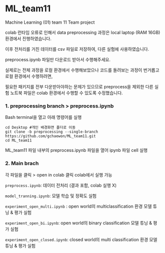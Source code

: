 # ML_team11
Machine Learning (01) team 11 Team project

colab 런타임 오류로 인해서 data preprocessing 과정은 local laptop (RAM 16GB) 환경에서 진행하였습니다.

이후 전처리를 거친 데이터를 csv 파일로 저장하여, 다른 실험에 사용하였습니다. 

preprocess.ipynb 파일만 다운로드 받아서 수행해주세요. 

실제로는 전체 과정을 로컬 환경에서 수행해보았으나 코드를 돌려보는 과정이 번거롭고 로컬 환경에서 수행하려면,

필요한 패키지를 전부 다운받아야하는 문제가 있으므로 preprocess을 제외한 다른 실험 노트북 파일은 colab 환경에서 수행할 수 있도록 수정했습니다. 

### 1. preprocessing branch > preprocess.ipynb

Bash terminal을 열고 아래 명령어를 실행
```
cd Desktop #개인 배경화면 폴더로 이동
git clone -b preprocessing --single-branch https://github.com/gchaewon/ML_team11.git
cd ML_team11

```
ML_team11 파일 내부의 preprocess.ipynb 파일을 열어 ipynb 파일 cell 실행

### 2. Main brach
각 파일을 클릭 > open in colab 클릭  colab에서 실행 가능 

```preprocess.ipynb```:  데이터 전처리 (결과 포함, colab 실행 X)

```model_tranning.ipynb```:  모델 학습 및 정확도 실험 

```experiment_open_multi.ipynb``` : open world의 multiclassification 환경 모델 튜닝 & 평가 실험

```experiment_open_bi.ipynb```: open world의 binary classification 모델 튜닝 & 평가 실험

```experiment_open_closed.ipynb```: closed world의 multi classification 환경 모델 튜닝 & 평가 실험
